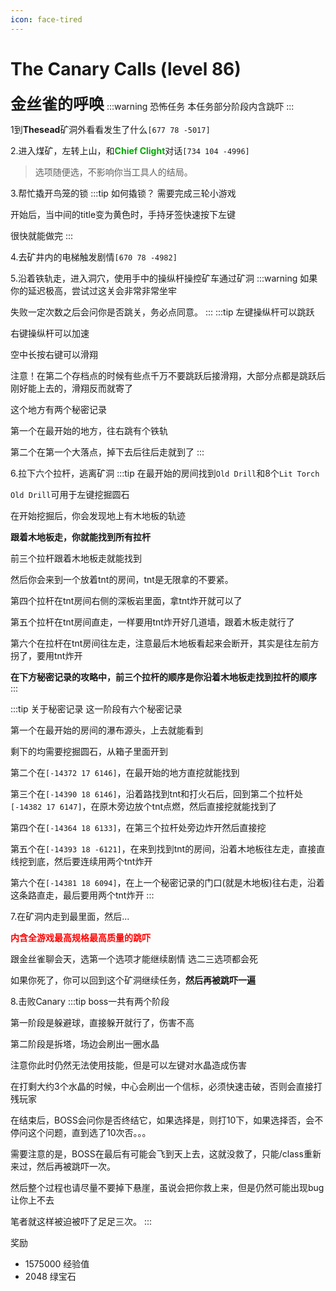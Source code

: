 ```yaml
---
icon: face-tired
---
```

# The Canary Calls (level 86)
<span style="font-size: 25px;">**金丝雀的呼唤**</span>
:::warning 恐怖任务
本任务部分阶段内含跳吓
:::

1到**Thesead**矿洞外看看发生了什么`[677 78 -5017]`

2.进入煤矿，左转上山，和<font color=00AA00>**Chief Clight**</font>对话`[734 104 -4996]`
>选项随便选，不影响你当工具人的结局。

3.帮忙撬开鸟笼的锁
:::tip 如何撬锁？
需要完成三轮小游戏

开始后，当中间的title变为黄色时，手持牙签快速按下左键

很快就能做完
:::

4.去矿井内的电梯触发剧情`[670 78 -4982]`

5.沿着铁轨走，进入洞穴，使用手中的操纵杆操控矿车通过矿洞
:::warning
如果你的延迟极高，尝试过这关会非常非常坐牢

失败一定次数之后会问你是否跳关，务必点同意。
:::
:::tip
左键操纵杆可以跳跃

右键操纵杆可以加速

空中长按右键可以滑翔

注意！在第二个存档点的时候有些点千万不要跳跃后接滑翔，大部分点都是跳跃后刚好能上去的，滑翔反而就寄了

这个地方有两个秘密记录

第一个在最开始的地方，往右跳有个铁轨

第二个在第一个大落点，掉下去后往后走就到了
:::

6.拉下六个拉杆，逃离矿洞
:::tip
在最开始的房间找到`Old Drill`和8个`Lit Torch`

`Old Drill`可用于左键挖掘圆石

在开始挖掘后，你会发现地上有木地板的轨迹

**跟着木地板走，你就能找到所有拉杆**

前三个拉杆跟着木地板走就能找到

然后你会来到一个放着tnt的房间，tnt是无限拿的不要紧。

第四个拉杆在tnt房间右侧的深板岩里面，拿tnt炸开就可以了

第五个拉杆在tnt房间直走，一样要用tnt炸开好几道墙，跟着木板走就行了

第六个在拉杆在tnt房间往左走，注意最后木地板看起来会断开，其实是往左前方拐了，要用tnt炸开

**在下方秘密记录的攻略中，前三个拉杆的顺序是你沿着木地板走找到拉杆的顺序**
:::


:::tip 关于秘密记录
这一阶段有六个秘密记录

第一个在最开始的房间的瀑布源头，上去就能看到

剩下的均需要挖掘圆石，从箱子里面开到

第二个在`[-14372 17 6146]`，在最开始的地方直挖就能找到

第三个在`[-14390 18 6146]`，沿着路找到tnt和打火石后，回到第二个拉杆处`[-14382 17 6147]`，在原木旁边放个tnt点燃，然后直接挖就能找到了

第四个在`[-14364 18 6133]`，在第三个拉杆处旁边炸开然后直接挖

第五个在`[-14393 18 -6121]`，在来到找到tnt的房间，沿着木地板往左走，直接直线挖到底，然后要连续用两个tnt炸开

第六个在`[-14381 18 6094]`，在上一个秘密记录的门口(就是木地板)往右走，沿着这条路直走，最后要用两个tnt炸开
:::

7.在矿洞内走到最里面，然后...

**<font color = "red">内含全游戏最高规格最高质量的跳吓</font>**

跟金丝雀聊会天，选第一个选项才能继续剧情
选二三选项都会死

如果你死了，你可以回到这个矿洞继续任务，**然后再被跳吓一遍**

8.击败Canary
:::tip
boss一共有两个阶段

第一阶段是躲避球，直接躲开就行了，伤害不高

第二阶段是拆塔，场边会刷出一圈水晶

注意你此时仍然无法使用技能，但是可以左键对水晶造成伤害

在打剩大约3个水晶的时候，中心会刷出一个信标，必须快速击破，否则会直接打残玩家

在结束后，BOSS会问你是否终结它，如果选择是，则打10下，如果选择否，会不停问这个问题，直到选了10次否。。。

需要注意的是，BOSS在最后有可能会飞到天上去，这就没救了，只能/class重新来过，然后再被跳吓一次。

然后整个过程也请尽量不要掉下悬崖，虽说会把你救上来，但是仍然可能出现bug让你上不去

笔者就这样被迫被吓了足足三次。
:::

奖励
+ 1575000 经验值
+ 2048 绿宝石
